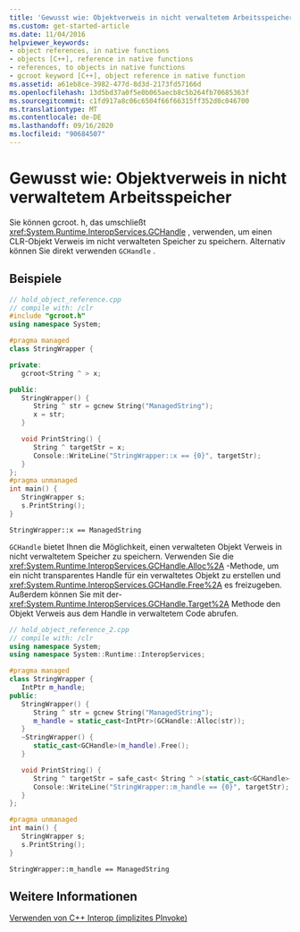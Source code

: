 ```yaml
---
title: 'Gewusst wie: Objektverweis in nicht verwaltetem Arbeitsspeicher'
ms.custom: get-started-article
ms.date: 11/04/2016
helpviewer_keywords:
- object references, in native functions
- objects [C++], reference in native functions
- references, to objects in native functions
- gcroot keyword [C++], object reference in native function
ms.assetid: a61eb8ce-3982-477d-8d3d-2173fd57166d
ms.openlocfilehash: 13d5bd37a0f5e0b065aecb8c5b264fb70685363f
ms.sourcegitcommit: c1fd917a8c06c6504f66f66315ff352d0c046700
ms.translationtype: MT
ms.contentlocale: de-DE
ms.lasthandoff: 09/16/2020
ms.locfileid: "90684507"
---
```

# <a name="how-to-hold-object-reference-in-unmanaged-memory"></a>Gewusst wie: Objektverweis in nicht verwaltetem Arbeitsspeicher

Sie können gcroot. h, das umschließt <xref:System.Runtime.InteropServices.GCHandle> , verwenden, um einen CLR-Objekt Verweis im nicht verwalteten Speicher zu speichern. Alternativ können Sie direkt verwenden `GCHandle` .

## <a name="examples"></a>Beispiele

```cpp
// hold_object_reference.cpp
// compile with: /clr
#include "gcroot.h"
using namespace System;

#pragma managed
class StringWrapper {

private:
   gcroot<String ^ > x;

public:
   StringWrapper() {
      String ^ str = gcnew String("ManagedString");
      x = str;
   }

   void PrintString() {
      String ^ targetStr = x;
      Console::WriteLine("StringWrapper::x == {0}", targetStr);
   }
};
#pragma unmanaged
int main() {
   StringWrapper s;
   s.PrintString();
}
```

```Output
StringWrapper::x == ManagedString
```

`GCHandle` bietet Ihnen die Möglichkeit, einen verwalteten Objekt Verweis in nicht verwaltetem Speicher zu speichern.  Verwenden Sie die <xref:System.Runtime.InteropServices.GCHandle.Alloc%2A> -Methode, um ein nicht transparentes Handle für ein verwaltetes Objekt zu erstellen und <xref:System.Runtime.InteropServices.GCHandle.Free%2A> es freizugeben. Außerdem können Sie mit der- <xref:System.Runtime.InteropServices.GCHandle.Target%2A> Methode den Objekt Verweis aus dem Handle in verwaltetem Code abrufen.

```cpp
// hold_object_reference_2.cpp
// compile with: /clr
using namespace System;
using namespace System::Runtime::InteropServices;

#pragma managed
class StringWrapper {
   IntPtr m_handle;
public:
   StringWrapper() {
      String ^ str = gcnew String("ManagedString");
      m_handle = static_cast<IntPtr>(GCHandle::Alloc(str));
   }
   ~StringWrapper() {
      static_cast<GCHandle>(m_handle).Free();
   }

   void PrintString() {
      String ^ targetStr = safe_cast< String ^ >(static_cast<GCHandle>(m_handle).Target);
      Console::WriteLine("StringWrapper::m_handle == {0}", targetStr);
   }
};

#pragma unmanaged
int main() {
   StringWrapper s;
   s.PrintString();
}
```

```Output
StringWrapper::m_handle == ManagedString
```

## <a name="see-also"></a>Weitere Informationen

[Verwenden von C++ Interop (implizites PInvoke)](../dotnet/using-cpp-interop-implicit-pinvoke.md)
